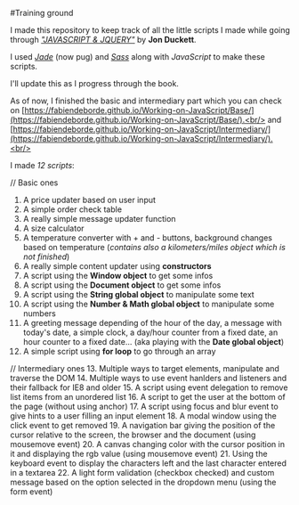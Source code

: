 #Training ground

I made this repository to keep track of all the little scripts I made while going through [*"JAVASCRIPT & JQUERY"*](http://javascriptbook.com/) by **Jon Duckett**.

I used [*Jade*](https://pugjs.org) (now pug) and [*Sass*](http://sass-lang.com/) along with *JavaScript* to make these scripts.

I'll update this as I progress through the book.

As of now, I finished the basic and intermediary part which you can check on [https://fabiendeborde.github.io/Working-on-JavaScript/Base/](https://fabiendeborde.github.io/Working-on-JavaScript/Base/).<br/>
and [https://fabiendeborde.github.io/Working-on-JavaScript/Intermediary/](https://fabiendeborde.github.io/Working-on-JavaScript/Intermediary/).<br/>

I made *12 scripts*:

  // Basic ones
  1. A price updater based on user input
  2. A simple order check table
  3. A really simple message updater function
  4. A size calculator
  5. A temperature converter with + and - buttons, background changes based on temperature (*contains also a kilometers/miles object which is not finished*)
  6. A really simple content updater using **constructors**
  7. A script using the **Window object** to get some infos
  8. A script using the **Document object** to get some infos
  9. A script using the **String global object** to manipulate some text
  10. A script using the **Number & Math global object** to manipulate some numbers
  11. A greeting message depending of the hour of the day, a message with today's date, a simple clock, a day/hour counter from a fixed date, an hour counter to a fixed date... (aka playing with the **Date global object**)
  12. A simple script using **for loop** to go through an array

  // Intermediary ones
  13. Multiple ways to target elements, manipulate and traverse the DOM
  14. Multiple ways to use event hanlders and listeners and their fallback for IE8 and older
  15. A script using event delegation to remove list items from an unordered list
  16. A script to get the user at the bottom of the page (without using anchor)
  17. A script using focus and blur event to give hints to a user filling an input element
  18. A modal window using the click event to get removed
  19. A navigation bar giving the position of the cursor relative to the screen, the browser and the document (using mousemove event)
  20. A canvas changing color with the cursor position in it and displaying the rgb value (using mousemove event)
  21. Using the keyboard event to display the characters left and the last character entered in a textarea
  22. A light form validation (checkbox checked) and custom message based on the option selected in the dropdown menu (using the form event)
